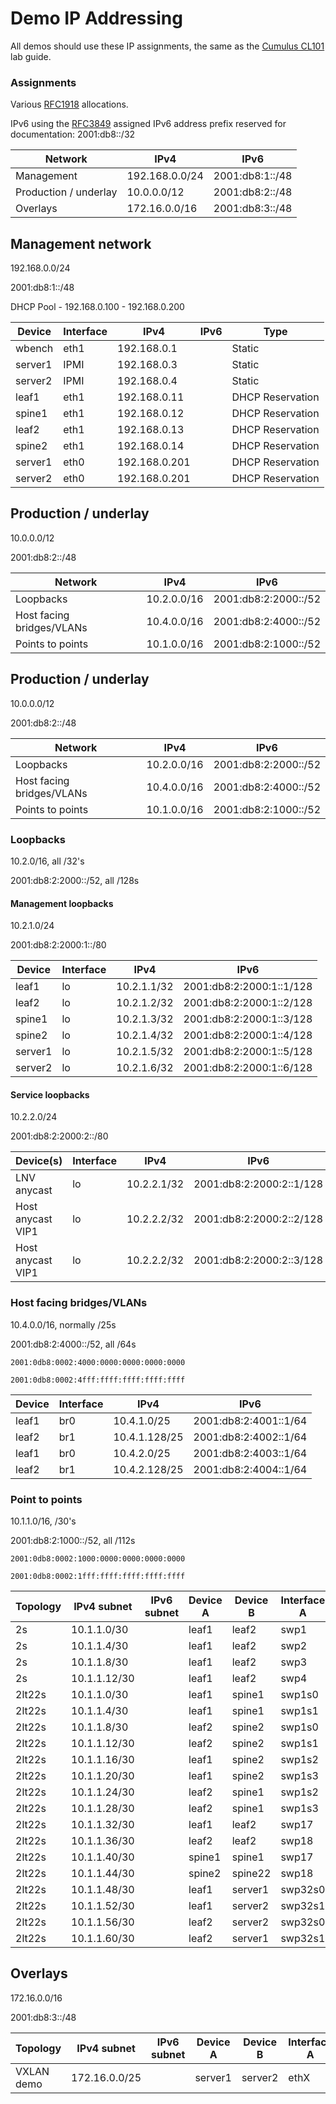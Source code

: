 # Demo IP Addressing

All demos should use these IP assignments, the same as the [Cumulus CL101](https://support.cumulusnetworks.com/hc/en-us/articles/201956333-Cumulus-Linux-101) lab guide.

### Assignments

Various [RFC1918](http://tools.ietf.org/html/rfc1918) allocations.

IPv6 using the [RFC3849](http://tools.ietf.org/html/rfc3849) assigned IPv6 address prefix reserved for documentation: 2001:db8::/32


| Network               | IPv4                 | IPv6                 |
|-----------------------|----------------------|----------------------|
| Management            | 192.168.0.0/24       | 2001:db8:1::/48      |
| Production / underlay | 10.0.0.0/12          | 2001:db8:2::/48      |
| Overlays              | 172.16.0.0/16        | 2001:db8:3::/48      |


## Management network

192.168.0.0/24

2001:db8:1::/48

DHCP Pool - 192.168.0.100 - 192.168.0.200

| Device  | Interface | IPv4           | IPv6             | Type             |
|---------|-----------|----------------|------------------|------------------|
| wbench  | eth1      | 192.168.0.1    |                  | Static           |
| server1 | IPMI      | 192.168.0.3    |                  | Static           |
| server2 | IPMI      | 192.168.0.4    |                  | Static           |
| leaf1   | eth1      | 192.168.0.11   |                  | DHCP Reservation |
| spine1  | eth1      | 192.168.0.12   |                  | DHCP Reservation |
| leaf2   | eth1      | 192.168.0.13   |                  | DHCP Reservation |
| spine2  | eth1      | 192.168.0.14   |                  | DHCP Reservation |
| server1 | eth0      | 192.168.0.201  |                  | DHCP Reservation |
| server2 | eth0      | 192.168.0.201  |                  | DHCP Reservation |

## Production / underlay

10.0.0.0/12

2001:db8:2::/48

| Network                   | IPv4        | IPv6                 |
|---------------------------|-------------|----------------------|
| Loopbacks                 | 10.2.0.0/16 | 2001:db8:2:2000::/52 |
| Host facing bridges/VLANs | 10.4.0.0/16 | 2001:db8:2:4000::/52 |
| Points to points          | 10.1.0.0/16 | 2001:db8:2:1000::/52 |


## Production / underlay

10.0.0.0/12

2001:db8:2::/48

| Network                   | IPv4        | IPv6                 |
|---------------------------|-------------|----------------------|
| Loopbacks                 | 10.2.0.0/16 | 2001:db8:2:2000::/52 |
| Host facing bridges/VLANs | 10.4.0.0/16 | 2001:db8:2:4000::/52 |
| Points to points          | 10.1.0.0/16 | 2001:db8:2:1000::/52 |


### Loopbacks

10.2.0/16, all /32's

2001:db8:2:2000::/52, all /128s

#### Management loopbacks

10.2.1.0/24

2001:db8:2:2000:1::/80

| Device  | Interface | IPv4           | IPv6                   |
|---------|-----------|----------------|------------------------|
| leaf1   | lo        | 10.2.1.1/32    | 2001:db8:2:2000:1::1/128 |
| leaf2   | lo        | 10.2.1.2/32    | 2001:db8:2:2000:1::2/128 |
| spine1  | lo        | 10.2.1.3/32    | 2001:db8:2:2000:1::3/128 |
| spine2  | lo        | 10.2.1.4/32    | 2001:db8:2:2000:1::4/128 |
| server1 | lo        | 10.2.1.5/32    | 2001:db8:2:2000:1::5/128 |
| server2 | lo        | 10.2.1.6/32    | 2001:db8:2:2000:1::6/128 |

#### Service loopbacks

10.2.2.0/24

2001:db8:2:2000:2::/80

| Device(s)         | Interface | IPv4           | IPv6                     |
|-------------------|-----------|----------------|--------------------------|
| LNV anycast       | lo        | 10.2.2.1/32    | 2001:db8:2:2000:2::1/128 |
| Host anycast VIP1 | lo        | 10.2.2.2/32    | 2001:db8:2:2000:2::2/128 |
| Host anycast VIP1 | lo        | 10.2.2.2/32    | 2001:db8:2:2000:2::3/128 |



### Host facing bridges/VLANs

10.4.0.0/16, normally /25s

2001:db8:2:4000::/52, all /64s

`2001:0db8:0002:4000:0000:0000:0000:0000`

`2001:0db8:0002:4fff:ffff:ffff:ffff:ffff`

| Device  | Interface | IPv4           | IPv6                  |
|---------|-----------|----------------|-----------------------|
| leaf1   | br0       | 10.4.1.0/25    | 2001:db8:2:4001::1/64 |
| leaf2   | br1       | 10.4.1.128/25  | 2001:db8:2:4002::1/64 |
| leaf1   | br0       | 10.4.2.0/25    | 2001:db8:2:4003::1/64 |
| leaf2   | br1       | 10.4.2.128/25  | 2001:db8:2:4004::1/64 |

### Point to points

10.1.1.0/16, /30's

2001:db8:2:1000::/52, all /112s

`2001:0db8:0002:1000:0000:0000:0000:0000`

`2001:0db8:0002:1fff:ffff:ffff:ffff:ffff`

| Topology | IPv4 subnet  | IPv6 subnet | Device A | Device B | Interface A | Interface B |
|----------|--------------|-------------|----------|----------|-------------|-------------|
| 2s       | 10.1.1.0/30  |             | leaf1    | leaf2    | swp1        | swp1        |
| 2s       | 10.1.1.4/30  |             | leaf1    | leaf2    | swp2        | swp2        |
| 2s       | 10.1.1.8/30  |             | leaf1    | leaf2    | swp3        | swp3        |
| 2s       | 10.1.1.12/30 |             | leaf1    | leaf2    | swp4        | swp4        |
| 2lt22s   | 10.1.1.0/30  |             | leaf1    | spine1   | swp1s0      | swp49       |
| 2lt22s   | 10.1.1.4/30  |             | leaf1    | spine1   | swp1s1      | swp50       |
| 2lt22s   | 10.1.1.8/30  |             | leaf2    | spine2   | swp1s0      | swp49       |
| 2lt22s   | 10.1.1.12/30 |             | leaf2    | spine2   | swp1s1      | swp50       |
| 2lt22s   | 10.1.1.16/30 |             | leaf1    | spine2   | swp1s2      | swp51       |
| 2lt22s   | 10.1.1.20/30 |             | leaf1    | spine2   | swp1s3      | swp52       |
| 2lt22s   | 10.1.1.24/30 |             | leaf2    | spine1   | swp1s2      | swp51       |
| 2lt22s   | 10.1.1.28/30 |             | leaf2    | spine1   | swp1s3      | swp52       |
| 2lt22s   | 10.1.1.32/30 |             | leaf1    | leaf2    | swp17       | swp17       |
| 2lt22s   | 10.1.1.36/30 |             | leaf2    | leaf2    | swp18       | swp18       |
| 2lt22s   | 10.1.1.40/30 |             | spine1   | spine1   | swp17       | swp17       |
| 2lt22s   | 10.1.1.44/30 |             | spine2   | spine22  | swp18       | swp18       |
| 2lt22s   | 10.1.1.48/30 |             | leaf1    | server1  | swp32s0     | eth3        |
| 2lt22s   | 10.1.1.52/30 |             | leaf1    | server2  | swp32s1     | eth2        |
| 2lt22s   | 10.1.1.56/30 |             | leaf2    | server2  | swp32s0     | eth3        |
| 2lt22s   | 10.1.1.60/30 |             | leaf2    | server1  | swp32s1     | eth2        |


## Overlays

172.16.0.0/16

2001:db8:3::/48

| Topology | IPv4 subnet  | IPv6 subnet | Device A | Device B | Interface A | Interface B | IPv4 A    | IPv4 B    | IPv6 A | IPv6 B |
|----------|--------------|-------------|----------|----------|-------------|-------------|-----------|-----------|--------|--------|
| VXLAN demo| 172.16.0.0/25|             | server1  | server2  | ethX        | ethX        | 172.16.0.1| 172.16.0.2|        |        |





